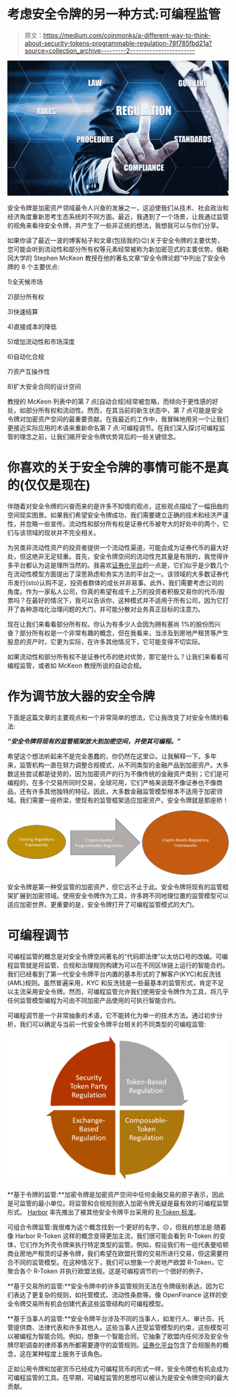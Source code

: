 # 考虑安全令牌的另一种方式:可编程监管

> 原文：<https://medium.com/coinmonks/a-different-way-to-think-about-security-tokens-programmable-regulation-78f785fbd21a?source=collection_archive---------2----------------------->

![](img/6952b0d75d7585cb7fbd499f9a0336bf.png)

安全令牌是加密资产领域最令人兴奋的发展之一，这迫使我们从技术、社会政治和经济角度重新思考生态系统的不同方面。最近，我遇到了一个场景，让我通过监管的视角来看待安全令牌，并产生了一些非正统的想法，我想我可以与你们分享。

如果你读了最近一波的博客帖子和文章(包括我的)😉)关于安全令牌的主要优势，您可能会听到流动性和部分所有权等元素经常被称为新加密范式的主要优势。俄勒冈大学的 Stephen McKeon 教授在他的著名文章“安全令牌论题”中列出了安全令牌的 8 个主要优点:

1)全天候市场

2)部分所有权

3)快速结算

4)直接成本的降低

5)增加流动性和市场深度

6)自动化合规

7)资产互操作性

8)扩大安全合同的设计空间

教授的 McKeon 列表中的第 7 点[自动合规]经常被忽略，而倾向于更性感的好处，如部分所有权和流动性。然而，在其当前的新生状态中，第 7 点可能是安全令牌对加密资产空间的最重要贡献。在我最近的工作中，我冒昧地用另一个让我们更接近实际应用的术语来重新命名第 7 点:可编程调节。在我们深入探讨可编程监管的理念之前，让我们揭开安全令牌优势背后的一些关键信念。

# 你喜欢的关于安全令牌的事情可能不是真的(仅仅是现在)

伴随着对安全令牌的兴奋而来的是许多不知情的观点，这些观点描绘了一幅扭曲的空间现实图景。如果我们希望安全令牌成功，我们需要建立正确的技术和经济严谨性，并忽略一些宣传。流动性和部分所有权是证券代币被夸大的好处中的两个，它们与该领域的现状并不完全相关。

为另类非流动性资产的投资者提供一个流动性渠道，可能会成为证券代币的最大好处，但这绝非无足轻重。首先，安全令牌空间的流动性充其量是有限的，我觉得许多平台都认为这是理所当然的。我喜欢[证券化平台](https://www.securitize.io/)的一点是，它们似乎是少数几个在流动性模型方面提出了深思熟虑和务实方法的平台之一。该领域的大多数证券代币发行(sto)认购不足，投资者群体的成长并非易事。此外，我们需要考虑公司的角度。作为一家私人公司，你真的希望有成千上万的投资者积极交易你的代币/股票吗？在最好的情况下，我可以告诉你，这种模式并不适用于所有公司，因为它打开了各种游戏化治理问题的大门，并可能分散对业务真正目标的注意力。

现在让我们来看看部分所有权。你认为有多少人会因为拥有塞尚 1%的股份而兴奋？部分所有权是一个非常有趣的概念，但在我看来，当涉及到房地产租赁等产生股息的资产时，它更为实际，在许多其他情况下，它可能变得不切实际。

如果流动性和部分所有权不是证券代币的绝对优势，那它是什么？让我们来看看可编程监管，或者如 McKeon 教授所说的自动合规。

# 作为调节放大器的安全令牌

下面是这篇文章的主要观点和一个非常简单的想法，它让我改变了对安全令牌的看法:

***“安全令牌将现有的监管框架放大到加密空间，并使其可编程。”***

希望这个想法听起来不是完全愚蠢的，你仍然在这里😉。让我解释一下。多年来，监管机构一直在努力调整合规模式，从不同类型的金融产品到加密资产。大多数这些尝试都是徒劳的，因为加密资产的行为不像传统的金融资产类别；它们是可编程的，在多个交易所同时交易，全球可用，它们严格来说既不像证券也不像商品，还有许多其他独特的特征。因此，大多数金融监管模型根本不适用于加密领域。我们需要一座桥梁，使现有的监管框架适应加密资产。安全令牌就是那座桥！

![](img/d388972858b979f720a5000d688d15f3.png)

安全令牌是第一种受监管的加密资产，但它远不止于此。安全令牌将现有的监管框架扩展到加密领域。使用安全令牌作为工具，许多跨不同地理位置的监管模型可以适应加密世界。更重要的是，安全令牌打开了可编程监管模式的大门。

# 可编程调节

可编程监管的概念是对安全令牌空间著名的“代码即法律”以太坊口号的改编。可编程监管就是将监管、合规和治理规则构建为可以在不同区块链上运行的智能合约。我们已经看到了第一代安全令牌平台内置的基本形式的了解客户(KYC)和反洗钱(AML)规则。虽然普遍采用，KYC 和反洗钱是一些最基本的监管形式，肯定不足以主流采用安全令牌。然而，可编程监管允许我们使用安全令牌作为工具，将几乎任何监管模型编程为可由不同加密产品使用的可执行智能合约。

可编程调节是一个非常抽象的术语，它不能转化为单一的技术方法。通过初步分析，我们可以确定与当前一代安全令牌平台相关的不同类型的可编程监管:

![](img/2d7f3292a0406f6d58655fb696e604cc.png)

**基于令牌的监管:**加密令牌是加密资产空间中任何金融交易的原子表示，因此是可监管的最小单位。将监管和合规规则嵌入加密令牌无疑是最有效的可编程监管形式。 [Harbor](https://harbor.com/) 率先推出了被其他安全令牌平台采用的 [R-Token 标准](https://harbor.com/rtokenwhitepaper.pdf)。

可组合令牌监管:我很难为这个概念找到一个更好的名字，☹，但我的想法是:随着像 Harbor R-Token 这样的概念变得更加主流，我们很可能会看到 R-Token 的变体，它们作为外壳令牌来执行特定类型的监管。例如，假设我们有一组代表曼哈顿商业房地产租赁的证券令牌，我们希望在欧盟托管的交易所进行交易，但这需要符合不同的监管模型。在这种情况下，我们可以想象一个房地产欧盟 R-Token，它聚合各个 R-Token 并执行欧盟法规。这是可编程调节的一个很好的例子。

**基于交易所的监管:**安全令牌中的许多监管规则无法在令牌级别表达，因为它们表达了更复杂的规则，如托管模式、流动性条款等。像 OpenFinance 这样的安全令牌交易所有机会创建代表这些监管结构的可编程模型。

**基于当事人的监管:**安全令牌平台涉及不同的当事人，如发行人、审计员、托管提供商、法律代表和许多其他人。这些当事人还受监管模型的约束，这些模型可以被编程为智能合同。例如，想象一个智能合同，它抽象了欧盟内任何涉及安全令牌尽职调查的律师事务所都需要遵守的监管规则。[证券化平台](https://www.securitize.io/)包含了合规服务的概念，这在某种程度上服务于该角色。

正如公用令牌和加密货币已经成为可编程货币的形式一样，安全令牌也有机会成为可编程监管的工具。在早期，可编程监管的思想可以被认为是安全令牌空间的最大贡献。